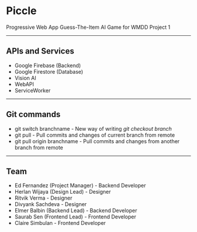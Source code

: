 # Piccle

Progressive Web App Guess-The-Item AI Game for WMDD Project 1

---

## APIs and Services

* Google Firebase (Backend)
* Google Firestore (Database)
* Vision AI
* WebAPI
* ServiceWorker

---

## Git commands

* git switch branchname -  New way of writing *git checkout branch*
* git pull - Pull commits and changes of current branch from remote
* git pull origin branchname - Pull commits and changes from another branch from remote

---

## Team

* Ed Fernandez (Project Manager) - Backend Developer
* Herlan Wijaya (Design Lead) - Designer
* Ritvik Verma - Designer
* Divyank Sachdeva - Designer
* Elmer Balbin (Backend Lead) - Backend Developer
* Saurab Sen (Frontend Lead) - Frontend Developer
* Claire Simbulan - Frontend Developer
